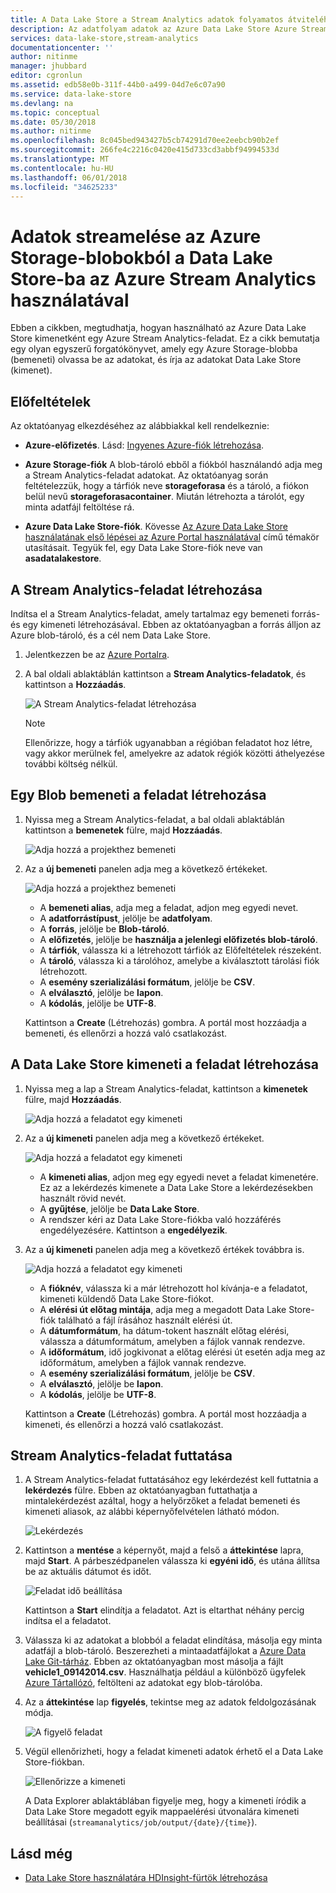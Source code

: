 ```yaml
---
title: A Data Lake Store a Stream Analytics adatok folyamatos átviteléhez |} Microsoft Docs
description: Az adatfolyam adatok az Azure Data Lake Store Azure Stream Analytics segítségével
services: data-lake-store,stream-analytics
documentationcenter: ''
author: nitinme
manager: jhubbard
editor: cgronlun
ms.assetid: edb58e0b-311f-44b0-a499-04d7e6c07a90
ms.service: data-lake-store
ms.devlang: na
ms.topic: conceptual
ms.date: 05/30/2018
ms.author: nitinme
ms.openlocfilehash: 8c045bed943427b5cb74291d70ee2eebcb90b2ef
ms.sourcegitcommit: 266fe4c2216c0420e415d733cd3abbf94994533d
ms.translationtype: MT
ms.contentlocale: hu-HU
ms.lasthandoff: 06/01/2018
ms.locfileid: "34625233"
---
```

# <a name="stream-data-from-azure-storage-blob-into-data-lake-store-using-azure-stream-analytics"></a>Adatok streamelése az Azure Storage-blobokból a Data Lake Store-ba az Azure Stream Analytics használatával
Ebben a cikkben, megtudhatja, hogyan használható az Azure Data Lake Store kimenetként egy Azure Stream Analytics-feladat. Ez a cikk bemutatja egy olyan egyszerű forgatókönyvet, amely egy Azure Storage-blobba (bemeneti) olvassa be az adatokat, és írja az adatokat Data Lake Store (kimenet).

## <a name="prerequisites"></a>Előfeltételek
Az oktatóanyag elkezdéséhez az alábbiakkal kell rendelkeznie:

* **Azure-előfizetés**. Lásd: [Ingyenes Azure-fiók létrehozása](https://azure.microsoft.com/pricing/free-trial/).

* **Azure Storage-fiók** A blob-tároló ebből a fiókból használandó adja meg a Stream Analytics-feladat adatokat. Az oktatóanyag során feltételezzük, hogy a tárfiók neve **storageforasa** és a tároló, a fiókon belül nevű **storageforasacontainer**. Miután létrehozta a tárolót, egy minta adatfájl feltöltése rá. 
  
* **Azure Data Lake Store-fiók**. Kövesse [Az Azure Data Lake Store használatának első lépései az Azure Portal használatával](data-lake-store-get-started-portal.md) című témakör utasításait. Tegyük fel, egy Data Lake Store-fiók neve van **asadatalakestore**. 

## <a name="create-a-stream-analytics-job"></a>A Stream Analytics-feladat létrehozása
Indítsa el a Stream Analytics-feladat, amely tartalmaz egy bemeneti forrás- és egy kimeneti létrehozásával. Ebben az oktatóanyagban a forrás álljon az Azure blob-tároló, és a cél nem Data Lake Store.

1. Jelentkezzen be az [Azure Portalra](https://portal.azure.com).

2. A bal oldali ablaktáblán kattintson a **Stream Analytics-feladatok**, és kattintson a **Hozzáadás**.

    ![A Stream Analytics-feladat létrehozása](./media/data-lake-store-stream-analytics/create.job.png "a Stream Analytics-feladat létrehozása")

    > [!NOTE]
    > Ellenőrizze, hogy a tárfiók ugyanabban a régióban feladatot hoz létre, vagy akkor merülnek fel, amelyekre az adatok régiók közötti áthelyezése további költség nélkül.
    >

## <a name="create-a-blob-input-for-the-job"></a>Egy Blob bemeneti a feladat létrehozása

1. Nyissa meg a Stream Analytics-feladat, a bal oldali ablaktáblán kattintson a **bemenetek** fülre, majd **Hozzáadás**.

    ![Adja hozzá a projekthez bemeneti](./media/data-lake-store-stream-analytics/create.input.1.png "hozzáadása a projekthez bemeneti")

2. Az a **új bemeneti** panelen adja meg a következő értékeket.

    ![Adja hozzá a projekthez bemeneti](./media/data-lake-store-stream-analytics/create.input.2.png "hozzáadása a projekthez bemeneti")

    * A **bemeneti alias**, adja meg a feladat, adjon meg egyedi nevet.
    * A **adatforrástípust**, jelölje be **adatfolyam**.
    * A **forrás**, jelölje be **Blob-tároló**.
    * A **előfizetés**, jelölje be **használja a jelenlegi előfizetés blob-tároló**.
    * A **tárfiók**, válassza ki a létrehozott tárfiók az Előfeltételek részeként. 
    * A **tároló**, válassza ki a tárolóhoz, amelybe a kiválasztott tárolási fiók létrehozott.
    * A **esemény szerializálási formátum**, jelölje be **CSV**.
    * A **elválasztó**, jelölje be **lapon**.
    * A **kódolás**, jelölje be **UTF-8**.

    Kattintson a **Create** (Létrehozás) gombra. A portál most hozzáadja a bemeneti, és ellenőrzi a hozzá való csatlakozást.


## <a name="create-a-data-lake-store-output-for-the-job"></a>A Data Lake Store kimeneti a feladat létrehozása

1. Nyissa meg a lap a Stream Analytics-feladat, kattintson a **kimenetek** fülre, majd **Hozzáadás**.

    ![Adja hozzá a feladatot egy kimeneti](./media/data-lake-store-stream-analytics/create.output.1.png "kimenetnek hozzáadása a projekthez")

2. Az a **új kimeneti** panelen adja meg a következő értékeket.

    ![Adja hozzá a feladatot egy kimeneti](./media/data-lake-store-stream-analytics/create.output.2.png "kimenetnek hozzáadása a projekthez")

    * A **kimeneti alias**, adjon meg egy egyedi nevet a feladat kimenetére. Ez az a lekérdezés kimenete a Data Lake Store a lekérdezésekben használt rövid nevét.
    * A **gyűjtése**, jelölje be **Data Lake Store**.
    * A rendszer kéri az Data Lake Store-fiókba való hozzáférés engedélyezésére. Kattintson a **engedélyezik**.

3. Az a **új kimeneti** panelen adja meg a következő értékek továbbra is.

    ![Adja hozzá a feladatot egy kimeneti](./media/data-lake-store-stream-analytics/create.output.3.png "kimenetnek hozzáadása a projekthez")

    * A **fióknév**, válassza ki a már létrehozott hol kívánja-e a feladatot, kimeneti küldendő Data Lake Store-fiókot.
    * A **elérési út előtag mintája**, adja meg a megadott Data Lake Store-fiók található a fájl írásához használt elérési út.
    * A **dátumformátum**, ha dátum-tokent használt előtag elérési, válassza a dátumformátum, amelyben a fájlok vannak rendezve.
    * A **időformátum**, idő jogkivonat a előtag elérési út esetén adja meg az időformátum, amelyben a fájlok vannak rendezve.
    * A **esemény szerializálási formátum**, jelölje be **CSV**.
    * A **elválasztó**, jelölje be **lapon**.
    * A **kódolás**, jelölje be **UTF-8**.
    
    Kattintson a **Create** (Létrehozás) gombra. A portál most hozzáadja a kimeneti, és ellenőrzi a hozzá való csatlakozást.
    
## <a name="run-the-stream-analytics-job"></a>Stream Analytics-feladat futtatása

1. A Stream Analytics-feladat futtatásához egy lekérdezést kell futtatnia a **lekérdezés** fülre. Ebben az oktatóanyagban futtathatja a mintalekérdezést azáltal, hogy a helyőrzőket a feladat bemeneti és kimeneti aliasok, az alábbi képernyőfelvételen látható módon.

    ![Lekérdezés](./media/data-lake-store-stream-analytics/run.query.png "lekérdezés futtatása")

2. Kattintson a **mentése** a képernyőt, majd a felső a **áttekintése** lapra, majd **Start**. A párbeszédpanelen válassza ki **egyéni idő**, és utána állítsa be az aktuális dátumot és időt.

    ![Feladat idő beállítása](./media/data-lake-store-stream-analytics/run.query.2.png "feladat idő beállítása")

    Kattintson a **Start** elindítja a feladatot. Azt is eltarthat néhány percig indítsa el a feladatot.

3. Válassza ki az adatokat a blobból a feladat elindítása, másolja egy minta adatfájl a blob-tároló. Beszerezheti a mintaadatfájlokat a [Azure Data Lake Git-tárház](https://github.com/Azure/usql/tree/master/Examples/Samples/Data/AmbulanceData/Drivers.txt). Ebben az oktatóanyagban most másolja a fájlt **vehicle1_09142014.csv**. Használhatja például a különböző ügyfelek [Azure Tártallózó](http://storageexplorer.com/), feltölteni az adatokat egy blob-tárolóba.

4. Az a **áttekintése** lap **figyelés**, tekintse meg az adatok feldolgozásának módja.

    ![A figyelő feladat](./media/data-lake-store-stream-analytics/run.query.3.png "figyelő feladat")

5. Végül ellenőrizheti, hogy a feladat kimeneti adatok érhető el a Data Lake Store-fiókban. 

    ![Ellenőrizze a kimeneti](./media/data-lake-store-stream-analytics/run.query.4.png "kimeneti ellenőrzése")

    A Data Explorer ablaktáblában figyelje meg, hogy a kimeneti íródik a Data Lake Store megadott egyik mappaelérési útvonalára kimeneti beállításai (`streamanalytics/job/output/{date}/{time}`).  

## <a name="see-also"></a>Lásd még
* [Data Lake Store használatára HDInsight-fürtök létrehozása](data-lake-store-hdinsight-hadoop-use-portal.md)
